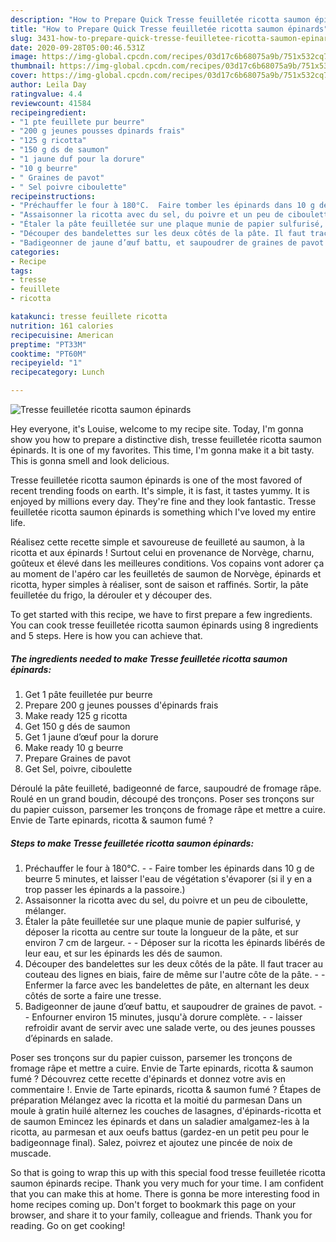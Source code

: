```yaml
---
description: "How to Prepare Quick Tresse feuilletée ricotta saumon épinards"
title: "How to Prepare Quick Tresse feuilletée ricotta saumon épinards"
slug: 3431-how-to-prepare-quick-tresse-feuilletee-ricotta-saumon-epinards
date: 2020-09-28T05:00:46.531Z
image: https://img-global.cpcdn.com/recipes/03d17c6b68075a9b/751x532cq70/tresse-feuilletee-ricotta-saumon-epinards-photo-principale-de-la-recette.jpg
thumbnail: https://img-global.cpcdn.com/recipes/03d17c6b68075a9b/751x532cq70/tresse-feuilletee-ricotta-saumon-epinards-photo-principale-de-la-recette.jpg
cover: https://img-global.cpcdn.com/recipes/03d17c6b68075a9b/751x532cq70/tresse-feuilletee-ricotta-saumon-epinards-photo-principale-de-la-recette.jpg
author: Leila Day
ratingvalue: 4.4
reviewcount: 41584
recipeingredient:
- "1 pte feuillete pur beurre"
- "200 g jeunes pousses dpinards frais"
- "125 g ricotta"
- "150 g ds de saumon"
- "1 jaune duf pour la dorure"
- "10 g beurre"
- " Graines de pavot"
- " Sel poivre ciboulette"
recipeinstructions:
- "Préchauffer le four à 180°C.  Faire tomber les épinards dans 10 g de beurre 5 minutes, et laisser l&#39;eau de végétation s&#39;évaporer (si il y en a trop passer les épinards a la passoire.)"
- "Assaisonner la ricotta avec du sel, du poivre et un peu de ciboulette, mélanger."
- "Étaler la pâte feuilletée sur une plaque munie de papier sulfurisé, y déposer la ricotta au centre sur toute la longueur de la pâte, et sur environ 7 cm de largeur.  Déposer sur la ricotta les épinards libérés de leur eau, et sur les épinards les dés de saumon."
- "Découper des bandelettes sur les deux côtés de la pâte. Il faut tracer au couteau des lignes en biais, faire de même sur l&#39;autre côte de la pâte.  Enfermer la farce avec les bandelettes de pâte, en alternant les deux côtés de sorte a faire une tresse."
- "Badigeonner de jaune d’œuf battu, et saupoudrer de graines de pavot.  Enfourner environ 15 minutes, jusqu&#39;à dorure complète.  laisser refroidir avant de servir avec une salade verte, ou des jeunes pousses d’épinards en salade."
categories:
- Recipe
tags:
- tresse
- feuillete
- ricotta

katakunci: tresse feuillete ricotta 
nutrition: 161 calories
recipecuisine: American
preptime: "PT33M"
cooktime: "PT60M"
recipeyield: "1"
recipecategory: Lunch

---
```



![Tresse feuilletée ricotta saumon épinards](https://img-global.cpcdn.com/recipes/03d17c6b68075a9b/751x532cq70/tresse-feuilletee-ricotta-saumon-epinards-photo-principale-de-la-recette.jpg)

Hey everyone, it's Louise, welcome to my recipe site. Today, I'm gonna show you how to prepare a distinctive dish, tresse feuilletée ricotta saumon épinards. It is one of my favorites. This time, I'm gonna make it a bit tasty. This is gonna smell and look delicious.

Tresse feuilletée ricotta saumon épinards is one of the most favored of recent trending foods on earth. It's simple, it is fast, it tastes yummy. It is enjoyed by millions every day. They're fine and they look fantastic. Tresse feuilletée ricotta saumon épinards is something which I've loved my entire life.

Réalisez cette recette simple et savoureuse de feuilleté au saumon, à la ricotta et aux épinards ! Surtout celui en provenance de Norvège, charnu, goûteux et élevé dans les meilleures conditions. Vos copains vont adorer ça au moment de l&#39;apéro car les feuilletés de saumon de Norvège, épinards et ricotta, hyper simples à réaliser, sont de saison et raffinés. Sortir, la pâte feuilletée du frigo, la dérouler et y découper des.


To get started with this recipe, we have to first prepare a few ingredients. You can cook tresse feuilletée ricotta saumon épinards using 8 ingredients and 5 steps. Here is how you can achieve that.

<!--inarticleads1-->

##### The ingredients needed to make Tresse feuilletée ricotta saumon épinards:

1. Get 1 pâte feuilletée pur beurre
1. Prepare 200 g jeunes pousses d&#39;épinards frais
1. Make ready 125 g ricotta
1. Get 150 g dés de saumon
1. Get 1 jaune d’œuf pour la dorure
1. Make ready 10 g beurre
1. Prepare  Graines de pavot
1. Get  Sel, poivre, ciboulette


Déroulé la pâte feuilleté, badigeonné de farce, saupoudré de fromage râpe. Roulé en un grand boudin, découpé des tronçons. Poser ses tronçons sur du papier cuisson, parsemer les tronçons de fromage râpe et mettre a cuire. Envie de Tarte epinards, ricotta &amp; saumon fumé ? 

<!--inarticleads2-->

##### Steps to make Tresse feuilletée ricotta saumon épinards:

1. Préchauffer le four à 180°C. -  - Faire tomber les épinards dans 10 g de beurre 5 minutes, et laisser l&#39;eau de végétation s&#39;évaporer (si il y en a trop passer les épinards a la passoire.)
1. Assaisonner la ricotta avec du sel, du poivre et un peu de ciboulette, mélanger.
1. Étaler la pâte feuilletée sur une plaque munie de papier sulfurisé, y déposer la ricotta au centre sur toute la longueur de la pâte, et sur environ 7 cm de largeur. -  - Déposer sur la ricotta les épinards libérés de leur eau, et sur les épinards les dés de saumon.
1. Découper des bandelettes sur les deux côtés de la pâte. Il faut tracer au couteau des lignes en biais, faire de même sur l&#39;autre côte de la pâte. -  - Enfermer la farce avec les bandelettes de pâte, en alternant les deux côtés de sorte a faire une tresse.
1. Badigeonner de jaune d’œuf battu, et saupoudrer de graines de pavot. -  - Enfourner environ 15 minutes, jusqu&#39;à dorure complète. -  - laisser refroidir avant de servir avec une salade verte, ou des jeunes pousses d’épinards en salade.


Poser ses tronçons sur du papier cuisson, parsemer les tronçons de fromage râpe et mettre a cuire. Envie de Tarte epinards, ricotta &amp; saumon fumé ? Découvrez cette recette d&#39;épinards et donnez votre avis en commentaire !. Envie de Tarte epinards, ricotta &amp; saumon fumé ? Étapes de préparation Mélangez avec la ricotta et la moitié du parmesan Dans un moule à gratin huilé alternez les couches de lasagnes, d&#39;épinards-ricotta et de saumon Emincez les épinards et dans un saladier amalgamez-les à la ricotta, au parmesan et aux oeufs battus (gardez-en un petit peu pour le badigeonnage final). Salez, poivrez et ajoutez une pincée de noix de muscade. 

So that is going to wrap this up with this special food tresse feuilletée ricotta saumon épinards recipe. Thank you very much for your time. I am confident that you can make this at home. There is gonna be more interesting food in home recipes coming up. Don't forget to bookmark this page on your browser, and share it to your family, colleague and friends. Thank you for reading. Go on get cooking!
